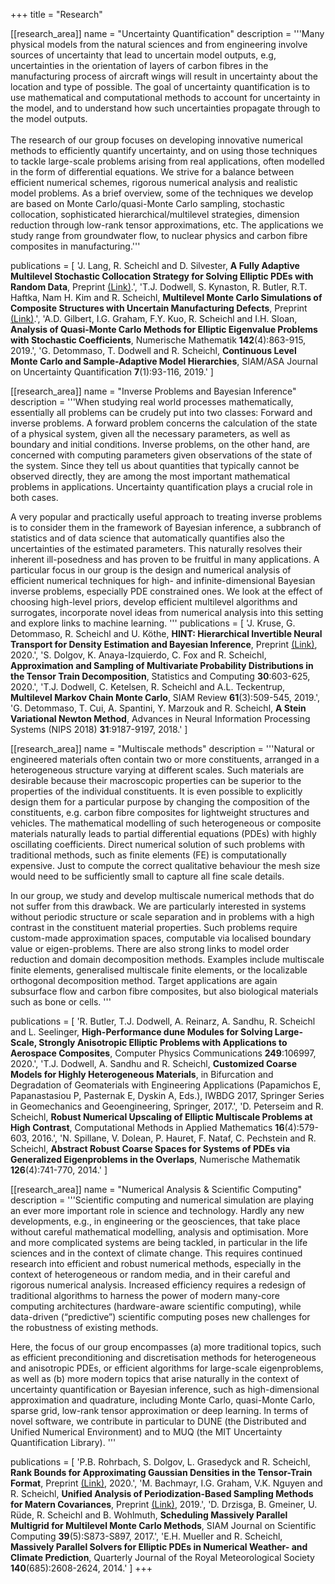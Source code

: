 +++
title = "Research"

[[research_area]]
  name = "Uncertainty Quantification"
  description = '''Many physical models from the natural sciences and from engineering involve sources of uncertainty that lead to uncertain model outputs, e.g, uncertainties in the orientation of layers of carbon fibres in the manufacturing process of aircraft wings will result in uncertainty about the location and type of possible. The goal of uncertainty quantification is to use mathematical and computational methods to account for uncertainty in the model, and to understand how such uncertainties propagate through to the model outputs. 
<br />
<br />
The research of our group focuses on developing innovative numerical methods to efficiently quantify uncertainty, and on using those techniques to tackle large-scale problems arising from real applications, often modelled in the form of differential equations. We strive for a balance between efficient numerical schemes, rigorous numerical analysis and realistic model problems. As a brief overview, some of the techniques we develop are based on Monte Carlo/quasi-Monte Carlo sampling, stochastic collocation, sophisticated hierarchical/multilevel strategies, dimension reduction through low-rank tensor approximations, etc. The applications we study range from groundwater flow, to nuclear physics and carbon fibre composites in manufacturing.'''

  publications = [
    'J. Lang, R. Scheichl and D. Silvester, **A Fully Adaptive Multilevel Stochastic Collocation Strategy for Solving Elliptic PDEs with Random Data**, Preprint [(Link)](https://arxiv.org/abs/1902.03409).',
    'T.J. Dodwell, S. Kynaston, R. Butler, R.T. Haftka, Nam H. Kim and R. Scheichl, **Multilevel Monte Carlo Simulations of Composite Structures with Uncertain Manufacturing Defects**, Preprint [(Link)](https://arxiv.org/abs/1907.10271).',
    'A.D. Gilbert, I.G. Graham, F.Y. Kuo, R. Scheichl and I.H. Sloan, **Analysis of Quasi-Monte Carlo Methods for Elliptic Eigenvalue Problems with Stochastic Coefficients**, Numerische Mathematik **142**(4):863-915, 2019.',
    'G. Detommaso, T. Dodwell and R. Scheichl, **Continuous Level Monte Carlo and Sample-Adaptive Model Hierarchies**, SIAM/ASA Journal on Uncertainty Quantification **7**(1):93-116, 2019.'
  ]

[[research_area]]
  name = "Inverse Problems and Bayesian Inference"
  description = '''When studying real world processes mathematically, essentially all problems can be crudely put into two classes: Forward and inverse problems. A forward problem concerns the calculation of the state of a physical system, given all the necessary parameters, as well as boundary and initial conditions. Inverse problems, on the other hand, are concerned with computing parameters given observations of the state of the system. Since they tell us about quantities that typically cannot be observed directly, they are among the most important mathematical problems in applications. Uncertainty quantification plays a crucial role in both cases.

A very popular and practically useful approach to treating inverse problems is to consider them in the framework of Bayesian inference, a subbranch of statistics and of data science that automatically quantifies also the uncertainties of the estimated parameters. This naturally resolves their inherent ill-posedness and has proven to be fruitful in many applications. A particular focus in our group is the design and numerical analysis of efficient numerical techniques for high- and infinite-dimensional Bayesian inverse problems, especially PDE constrained ones. We look at the effect of choosing high-level priors, develop efficient multilevel algorithms and surrogates, incorporate novel ideas from numerical analysis into this setting and explore links to machine learning.
  '''
  publications = [
  'J. Kruse, G. Detommaso, R. Scheichl and U. Köthe, **HINT: Hierarchical Invertible Neural Transport for Density Estimation and Bayesian Inference**, Preprint [(Link)](https://arxiv.org/abs/1905.10687), 2020.',
  'S. Dolgov, K. Anaya-Izquierdo, C. Fox and R. Scheichl, **Approximation and Sampling of Multivariate Probability Distributions in the Tensor Train Decomposition**, Statistics and Computing **30**:603-625, 2020.',
  'T.J. Dodwell, C. Ketelsen, R. Scheichl and A.L. Teckentrup, **Multilevel Markov Chain Monte Carlo**, SIAM Review **61**(3):509-545, 2019.',
  'G. Detommaso, T. Cui, A. Spantini, Y. Marzouk and R. Scheichl, **A Stein Variational Newton Method**, Advances in Neural Information Processing Systems (NIPS 2018) **31**:9187-9197, 2018.'
]

[[research_area]]
  name = "Multiscale methods"
  description = '''Natural or engineered materials often contain two or more constituents, arranged in a heterogeneous structure varying at different scales. Such materials are desirable because their macroscopic properties can be superior to the properties of the individual constituents. It is even possible to explicitly design them for a particular purpose by changing the composition of the constituents, e.g.  carbon fibre composites for lightweight structures and vehicles. The mathematical modelling of such heterogeneous or composite materials naturally leads to partial differential equations (PDEs) with highly oscillating coefficients. Direct numerical solution of such problems with traditional methods, such as finite elements (FE) is computationally expensive. Just to compute the correct qualitative behaviour the mesh size would need to be sufficiently small to capture all fine scale details. 

In our group, we study and develop multiscale numerical methods that do not suffer from this drawback. We are particularly interested in systems without periodic structure or scale separation and in problems with a high contrast in the constituent material properties. Such problems require custom-made approximation spaces, computable via localised boundary value or eigen-problems. There are also strong links to model order reduction and domain decomposition methods. Examples include multiscale finite elements, generalised multiscale finite elements, or the localizable orthogonal decomposition method. Target applications are again subsurface flow and carbon fibre composites, but also biological materials such as bone or cells. 
  '''

  publications = [
  'R. Butler, T.J. Dodwell, A. Reinarz, A. Sandhu, R. Scheichl and L. Seelinger, **High-Performance dune Modules for Solving Large-Scale, Strongly Anisotropic Elliptic Problems with Applications to Aerospace Composites**, Computer Physics Communications **249**:106997, 2020.',
  'T.J. Dodwell, A. Sandhu and R. Scheichl, **Customized Coarse Models for Highly Heterogeneous Materials**, in Bifurcation and Degradation of Geomaterials with Engineering Applications (Papamichos E, Papanastasiou P, Pasternak E, Dyskin A, Eds.), IWBDG 2017, Springer Series in Geomechanics and Geoengineering, Springer, 2017.',
  'D. Peterseim and R. Scheichl, **Robust Numerical Upscaling of Elliptic Multiscale Problems at High Contrast**, Computational Methods in Applied Mathematics **16**(4):579-603, 2016.',
  'N. Spillane, V. Dolean, P. Hauret, F. Nataf, C. Pechstein and R. Scheichl, **Abstract Robust Coarse Spaces for Systems of PDEs via Generalized Eigenproblems in the Overlaps**, Numerische Mathematik **126**(4):741-770, 2014.'
]

[[research_area]]
  name = "Numerical Analysis & Scientific Computing"
  description = '''Scientific computing and numerical simulation are playing an ever more important role in science and technology. Hardly any new developments, e.g., in engineering or the geosciences, that take place without careful mathematical modelling, analysis and optimisation. More and more complicated systems are being tackled, in particular in the life sciences and in the context of climate change. This requires continued research into efficient and robust numerical methods, especially in the context of heterogeneous or random media, and in their careful and rigorous numerical analysis. Increased efficiency requires a redesign of traditional algorithms to harness the power of modern many-core computing architectures (hardware-aware scientific computing), while data-driven (“predictive”) scientific computing poses new challenges for the robustness of existing methods.

Here, the focus of our group encompasses (a) more traditional topics, such as efficient preconditioning and discretisation methods for heterogeneous and anisotropic PDEs, or efficient algorithms for large-scale eigenproblems, as well as (b) more modern topics that arise naturally in the context of uncertainty quantification or Bayesian inference, such as high-dimensional approximation and quadrature, including Monte Carlo, quasi-Monte Carlo, sparse grid, low-rank tensor approximation or deep learning. In terms of novel software, we contribute in particular to DUNE (the Distributed and Unified Numerical Environment) and to MUQ (the MIT Uncertainty Quantification Library).
  '''

  publications = [
  'P.B. Rohrbach, S. Dolgov, L. Grasedyck and R. Scheichl, **Rank Bounds for Approximating Gaussian Densities in the Tensor-Train Format**, Preprint [(Link)](https://arxiv.org/abs/2001.08187), 2020.',
  'M. Bachmayr, I.G. Graham, V.K. Nguyen and R. Scheichl, **Unified Analysis of Periodization-Based Sampling Methods for Matern Covariances**, Preprint [(Link)](https://arxiv.org/abs/1905.13522), 2019.',
  'D. Drzisga, B. Gmeiner, U. Rüde, R. Scheichl and B. Wohlmuth, **Scheduling Massively Parallel Multigrid for Multilevel Monte Carlo Methods**, SIAM Journal on Scientific Computing **39**(5):S873-S897, 2017.',
  'E.H. Mueller and R. Scheichl, **Massively Parallel Solvers for Elliptic PDEs in Numerical Weather- and Climate Prediction**, Quarterly Journal of the Royal Meteorological Society **140**(685):2608-2624, 2014.'
  ]
+++